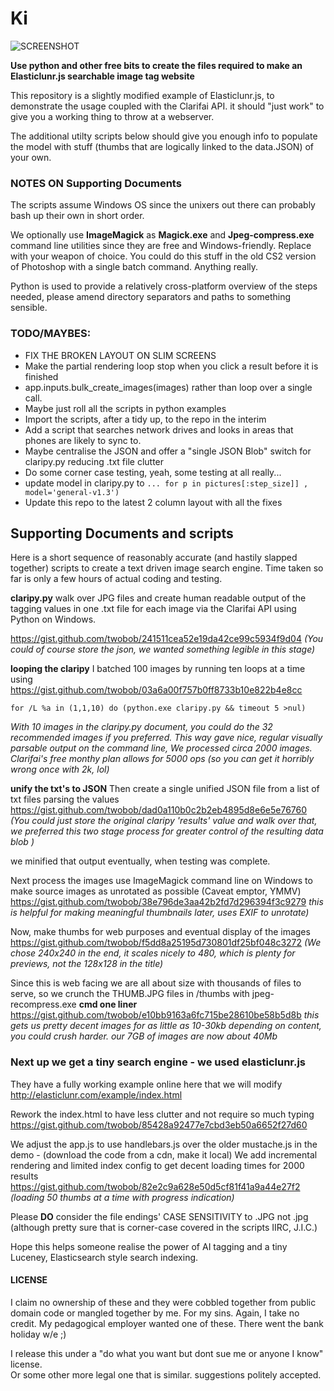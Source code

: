 # Ki

![SCREENSHOT](https://ibin.co/w800/3LDwKlGSsulY.png "Screenshot of example implementation")

__Use python and other free bits to create the files required to make an Elasticlunr.js searchable image tag website__

This repository is a slightly modified example of Elasticlunr.js, to demonstrate the usage coupled with the Clarifai API.
it should "just work" to give you a working thing to throw at a webserver.  

The additional utilty scripts below should give you enough info to populate the model with stuff (thumbs that are logically linked to the data.JSON) of your own.  

### NOTES ON Supporting Documents 
The scripts assume Windows OS since the unixers out there can probably bash up their own in short order.

We optionally use __ImageMagick__ as __Magick.exe__ and __Jpeg-compress.exe__ command line utilities since they are free and Windows-friendly. Replace with your weapon of choice. You could do this stuff in the old CS2 version of Photoshop with a single batch command.
Anything really.  

Python is used to provide a relatively cross-platform overview of the steps needed, please amend directory separators and paths to something sensible.  

### TODO/MAYBES: 
* FIX THE BROKEN LAYOUT ON SLIM SCREENS
* Make the partial rendering loop stop when you click a result before it is finished
* app.inputs.bulk_create_images(images)  rather than loop over a single call.
* Maybe just roll all the scripts in python examples
* Import the scripts, after a tidy up, to the repo in the interim
* Add a script that searches network drives and looks in areas that phones are likely to sync to.
* Maybe centralise the JSON and offer a "single JSON Blob" switch for claripy.py reducing .txt file clutter
* Do some corner case testing, yeah, some testing at all really...
* update model in claripy.py to  `... for p in pictures[:step_size]] ,     model='general-v1.3')`
* Update this repo to the latest 2 column layout with all the fixes

## Supporting Documents and scripts

Here is a short sequence of reasonably accurate (and hastily slapped together) scripts to create a text driven image search engine.
Time taken so far is only a few hours of actual coding and testing.  

__claripy.py__
walk over JPG files and create human readable output of the tagging values in one .txt file for each image via the Clarifai API using Python on Windows.  

<https://gist.github.com/twobob/241511cea52e19da42ce99c5934f9d04>
_(You could of course store the json, we wanted something legible in this stage)_  

__looping the claripy__
I batched 100 images by running ten loops at a time using
<https://gist.github.com/twobob/03a6a00f757b0ff8733b10e822b4e8cc>

`for /L %a in (1,1,10) do (python.exe claripy.py && timeout 5 >nul)`

_With 10 images in the claripy.py document, you could do the 32 recommended images if you preferred.
This way gave nice, regular visually parsable output on the command line,  We processed circa 2000 images.
Clarifai's free monthy plan allows for 5000 ops (so you can get it horribly wrong once with 2k, lol)_  

__unify the txt's to JSON__
Then create a single unified JSON file from a list of txt files parsing the values
<https://gist.github.com/twobob/dad0a110b0c2b2eb4895d8e6e5e76760>
_(You could just store the original claripy 'results' value and walk over that, 
we preferred this two stage process for greater control of the resulting data blob )_  

we minified that output eventually, when testing was complete.

Next process the images
use ImageMagick command line on Windows to make source images as unrotated as possible (Caveat emptor, YMMV)
<https://gist.github.com/twobob/38e796de3aa42b2fd7d296394f3c9279>
_this is helpful for making meaningful thumbnails later, uses EXIF to unrotate)_  

Now, make thumbs for web purposes and eventual display of the images
<https://gist.github.com/twobob/f5dd8a25195d730801df25bf048c3272>
_(We chose 240x240 in the end, it scales nicely to 480, which is plenty for previews, not the 128x128 in the title)_  

Since this is web facing we are all about size with thousands of files to serve,
so we crunch the THUMB.JPG files in /thumbs with jpeg-recompress.exe
__cmd one liner__  <https://gist.github.com/twobob/e10bb9163a6fc715be28610be58b5d8b>
_this gets us pretty decent images for as little as 10-30kb depending on content, you could crush harder.
our 7GB of images are now about 40Mb_

### Next up we get a tiny search engine - we used elasticlunr.js

They have a fully working example online here that we will modify
<http://elasticlunr.com/example/index.html>  

Rework the index.html to have less clutter and not require so much typing
<https://gist.github.com/twobob/85428a92477e7cbd3eb50a6652f27d60>  

We adjust the app.js to use handlebars.js over the older mustache.js in the demo - (download the code from a cdn, make it local)
We add incremental rendering and limited index config to get decent loading times for 2000 results 
<https://gist.github.com/twobob/82e2c9a628e50d5cf81f41a9a44e27f2>
_(loading 50 thumbs at a time with progress indication)_  

Please __DO__ consider the file endings' CASE SENSITIVITY to .JPG not .jpg  
(although pretty sure that is corner-case covered in the scripts IIRC, J.I.C.)  

Hope this helps someone realise the power of AI tagging and a tiny Luceney, Elasticsearch style search indexing.  

#### LICENSE

I claim no ownership of these and they were cobbled together from public domain code or mangled together by me. For my sins. 
Again, I take no credit. My pedagogical employer wanted one of these. There went the bank holiday w/e ;)  

I release this under a "do what you want but dont sue me or anyone I know" license.  
Or some other more legal one that is similar. suggestions politely accepted.  
  
